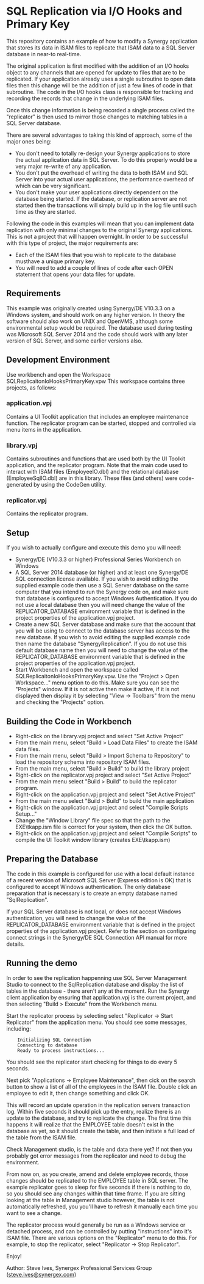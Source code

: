 
# SQL Replication via I/O Hooks and Primary Key

This repository contains an example of how to modify a Synergy application that stores its data in ISAM files to replicate that ISAM data to a SQL Server database in near-to real-time.

The original application is first modified with the addition of an I/O hooks object to any channels that are opened for update to files that are to be replicated. If your application already uses a single subroutine to open data files then this change will be the addition of just a few lines of code in that subroutine. The code in the I/O hooks class is responsible for tracking and recording the records that change in the underlying ISAM files.

Once this change information is being recorded a single process called the "replicator" is then used to mirror those changes to matching tables in a SQL Server database.

There are several advantages to taking this kind of approach, some of the major ones being:

* You don't need to totally re-design your Synergy applications to store the actual application data in SQL Server. To do this properly would be a very major re-write of any application.
* You don't put the overhead of writing the data to both ISAM and SQL Server into your actual user applications, the performance overhead of which can be very significant.
* You don't make your user applications directly dependent on the database being started.  If the database, or replication server are not started then the transactions will simply build up in the log file until such time as they are started.

Following the code in this examples will mean that you can implement data replication with only minimal changes to the original Synergy applications. This is not a project that will happen overnight. In order to be successful with this type of project, the major requirements are:

* Each of the ISAM files that you wish to replicate to the database musthave a unique primary key.
* You will need to add a couple of lines of code after each OPEN statement that opens your data files for update.

## Requirements

This example was originally created using Synergy/DE V10.3.3 on a Windows system, and should work on any higher version. In theory the software should also work on UNIX and OpenVMS, although some environmental setup would be required.  The database used during testing was Microsoft SQL Server 2014 and the code should work with any later version of SQL Server, and some earlier versions also.

## Development Environment

Use workbench and open the Workspace SQLReplicaitonIoHooksPrimaryKey.vpw This workspace contains three projects, as follows:

### application.vpj

Contains a UI Toolkit application that includes an employee maintenance function. The replicator program can be started, stopped and controlled via menu items in the application.

### library.vpj

Contains subroutines and functions that are used both by the UI Toolkit application, and the replicator program. Note that the main code used to interact with ISAM files (EmployeeIO.dbl) and the relational database (EmployeeSqlIO.dbl) are in this library. These files (and others) were code-generated by using the CodeGen utility.

### replicator.vpj

Contains the replicator program.

## Setup

If you wish to actually configure and execute this demo you will need:

* Synergy/DE (V10.3.3 or higher) Professional Series Workbench on Windows
* A SQL Server 2014 database (or higher) and at least one Synergy/DE SQL connection license available.  If you wish to avoid editing the supplied example code then use a SQL Server database on the same computer that you intend to run the Synergy code on, and make sure that database is configured to accept Windows Authentication.  If you do not use a local database then you will need change the value of the REPLICATOR_DATABASE environment variable that is defined in the project properties of the application.vpj project.
* Create a new SQL Server database and make sure that the account that you will be using to connect to the database server has access to the new database. If you wish to avoid editing the supplied example code then name the database "SynergyReplication". If you do not use this default database name then you will need to change the value of the REPLICATOR_DATABASE environment variable that is defined in the project properties of the application.vpj project.
* Start Workbench and open the workspace called SQLReplicaitonIoHooksPrimaryKey.vpw. Use the "Project > Open Workspace..." menu option to do this.  Make sure you can see the "Projects" window.  If it is not active then make it active, if it is not displayed then display it by selecting "View -> Toolbars" from the menu and checking the "Projects" option.

## Building the Code in Workbench

* Right-click on the library.vpj project and select "Set Active Project"
* From the main menu, select "Build > Load Data Files" to create the ISAM data files.
* From the main menu, select "Build > Import Schema to Repository" to load the repository schema into repository ISAM files.
* From the main menu, select "Build > Build" to build the library project
* Right-click on the replicator.vpj project and select "Set Active Project"
* From the main menu select "Build > Build" to build the replicator program.
* Right-click on the application.vpj project and select "Set Active Project"
* From the main menu select "Build > Build" to build the main application
* Right-click on the application.vpj project and select "Compile Scripts Setup..."
* Change the "Window Library" file spec so that the path to the EXE\tkapp.ism file is correct for your system, then click the OK button.
* Right-click on the application.vpj project and select "Compile Scripts" to compile the UI Toolkit window library (creates EXE\tkapp.ism)

## Preparing the Database

The code in this example is configured for use with a local default instance of a recent version of Microsoft SQL Server (Express edition is OK) that is configured to accept Windows authentication. The only database preparation that is necessary is to create an empty database named "SqlReplication".

If your SQL Server database is not local, or does not accept Windows authentication, you will need to change the value of the REPLICATOR_DATABASE environment variable that is defined in the project properties of the application.vpj project. Refer to the section on configuring connect strings in the Synergy/DE SQL Connection API manual for more details.

## Running the demo

In order to see the replication happenning use SQL Server Management Studio to connect to the SqlReplication database and display the list of tables in the database - there aren't any at the moment.  Run the Synergy client application by ensuring that application.vpj is the current project, and then selecting "Build > Execute" from the Workbench menu.

Start the replicator process by selecting select "Replicator -> Start Replicator" from the application menu. You should see some messages, including:

        Initializing SQL Connection
        Connecting to database
        Ready to process instructions...
        
You should see the replicator start checking for things to do every 5 seconds.

Next pick "Applications -> Employee Maintenance", then cick on the search button to show a list of all of the employees in the ISAM file.  Double click an employee to edit it, then change something and click OK.

This will record an update operation in the replication servers transaction log. Within five seconds it should pick up the entry, realize there is an update to the database, and try to replicate the change.  The first time this happens it will realize that the EMPLOYEE table doesn't exist in the database as yet, so it should create the table, and then initiate a full load of the table from the ISAM file.

Check Management studio, is the table and data there yet?  If not then you probably got error messages from the replicator and need to debug the environment.

From now on, as you create, amend and delete employee records, those changes should be replicated to the EMPLOYEE table in SQL server. The example replicator goes to sleep for five seconds if there is nothing to do, so you should see any changes within that time frame. If you are sitting looking at the table in Management studio however, the table is not automatically refreshed, you you'll have to refresh it manually each time you want to see a change.

The replicator process would generally be run as a Windows service or detached process, and can be controlled by putting "instructions" into it's ISAM file. There are various options on the "Replicator" menu to do this. For example, to stop the replicator, select "Replicator -> Stop Replicator".

Enjoy!

Author: Steve Ives, Synergex Professional Services Group (steve.ives@synergex.com)
